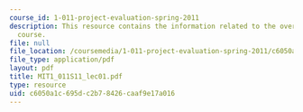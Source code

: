 ```yaml
---
course_id: 1-011-project-evaluation-spring-2011
description: This resource contains the information related to the overview of the
  course.
file: null
file_location: /coursemedia/1-011-project-evaluation-spring-2011/c6050a1c695dc2b78426caaf9e17a016_MIT1_011S11_lec01.pdf
file_type: application/pdf
layout: pdf
title: MIT1_011S11_lec01.pdf
type: resource
uid: c6050a1c-695d-c2b7-8426-caaf9e17a016
---
```

